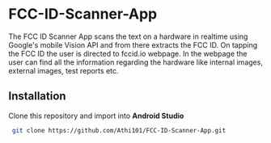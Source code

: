 # FCC-ID-Scanner-App
 The FCC ID Scanner App scans the text on a hardware in realtime using Google's mobile Vision API and from there extracts the FCC ID. On tapping the FCC ID the user is directed to fccid.io webpage. In the webpage the user can find all the information regarding the hardware like internal images, external images, test reports etc.
 
## Installation
Clone this repository and import into **Android Studio**
```bash
 git clone https://github.com/Athi101/FCC-ID-Scanner-App.git
```    

